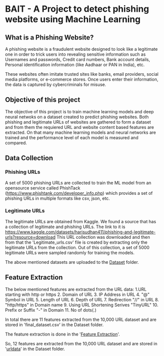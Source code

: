 # BAIT - A Project to detect phishing website using Machine Learning

## What is a Phishing Website?
A phishing website is a fraudulent website designed to look like a legitimate one in order to trick users into revealing sensitive information such as Usernames and passwords, Credit card numbers, Bank account details, Personal identification information (like Aadhaar or PAN in India), etc.

These websites often imitate trusted sites like banks, email providers, social media platforms, or e-commerce stores. Once users enter their information, the data is captured by cybercriminals for misuse.

## Objective of this project
The objective of this project is to train machine learning models and deep neural netwoks on a dataset created to predict phishing websites. Both phishing and legitimate URLs of websites are gathered to form a dataset and from them the requiered URL and website content based features are extracted. On that many machine learning models and neural networks are trained and the performance level of each model is measured and compared.

## Data Collection 
### Phishing URLs
A set of 5000 phishing URLs are collected to train the ML model from an opensource service called PhishTack (https://www.phishtank.com/developer_info.php) which provides a set of phishing URLs in multiple formats like csv, json, etc. 

### Legitimate URLs
The legitimate URLs are obtained from Kaggle. We found a source that has a collection of legitimate and phishing URLs. The link to it is https://www.kaggle.com/datasets/harisudhan411/phishing-and-legitimate-urls?resource=download
This URL collection was downloaded and then from that the 'Legitimate_urls.csv' file is created by extracting only the legitimate URLs from the collection. Out of this collection, a set of 5000 legitimate URLs were sampled randomly for training the models. 

The above mentioned datasets are uploaded to the [Dataset](./Dataset/) folder.

## Feature Extraction
The below mentioned features are extracted from the URL data:
1.URL starting with http or https
2. Domain of URL
3. IP Address in URL
4. "@" Symbol in URL
5. Length of URL
6. Depth of URL
7. Redirection "//" in URL
8. "http/https" in Domain name
9. Using URL Shortening Serives "TinyURL"
10. Prefix or Suffix "-" in Domain
11. No of dots(.)
   
In total there are 11 features extracted from the 10,000 URL dataset and are stored in 'final_dataset.csv' in the Dataset folder. 

The feature extraction is done in the '[Feature Extraction](./FeatureExtraction.ipynb/)'.

So, 12 features are extracted from the 10,000 URL dataset and are stored in '[urldata](./Dataset/urldata.csv/)' in the Dataset folder.
